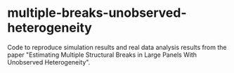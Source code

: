 # multiple-breaks-unobserved-heterogeneity
Code to reproduce simulation results and real data analysis results from the paper "Estimating Multiple Structural Breaks in Large Panels With Unobserved Heterogeneity".
